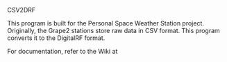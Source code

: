 CSV2DRF

This program is built for the Personal Space Weather Station project. Originally, the Grape2 stations store raw data in CSV format. This program converts it to the DigitalRF format.

For documentation, refer to the Wiki at 
